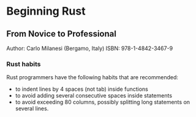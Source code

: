 # Beginning Rust
## From Novice to Professional

Author: Carlo Milanesi (Bergamo, Italy)
ISBN: 978-1-4842-3467-9

### Rust habits

Rust programmers have the following habits that are recommended:

- to indent lines by 4 spaces (not tab) inside functions
- to avoid adding several consecutive spaces inside statements
- to avoid exceeding 80 columns, possibly splitting long statements on several lines.


